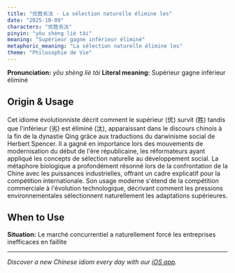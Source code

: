 ```yaml
---
title: "优胜劣汰 - La sélection naturelle élimine les"
date: "2025-10-09"
characters: "优胜劣汰"
pinyin: "yōu shèng liè tài"
meaning: "Supérieur gagne inférieur éliminé"
metaphoric_meaning: "La sélection naturelle élimine les"
theme: "Philosophie de Vie"
---
```


**Pronunciation:** *yōu shèng liè tài*
**Literal meaning:** Supérieur gagne inférieur éliminé

## Origin & Usage

Cet idiome évolutionniste décrit comment le supérieur (优) survit (胜) tandis que l'inférieur (劣) est éliminé (汰), apparaissant dans le discours chinois à la fin de la dynastie Qing grâce aux traductions du darwinisme social de Herbert Spencer. Il a gagné en importance lors des mouvements de modernisation du début de l'ère républicaine, les réformateurs ayant appliqué les concepts de sélection naturelle au développement social. La métaphore biologique a profondément résonné lors de la confrontation de la Chine avec les puissances industrielles, offrant un cadre explicatif pour la compétition internationale. Son usage moderne s'étend de la compétition commerciale à l'évolution technologique, décrivant comment les pressions environnementales sélectionnent naturellement les adaptations supérieures.

## When to Use

**Situation:** Le marché concurrentiel a naturellement forcé les entreprises inefficaces en faillite

---

*Discover a new Chinese idiom every day with our [iOS app](https://apps.apple.com/us/app/daily-chinese-idioms/id6740611324).*
